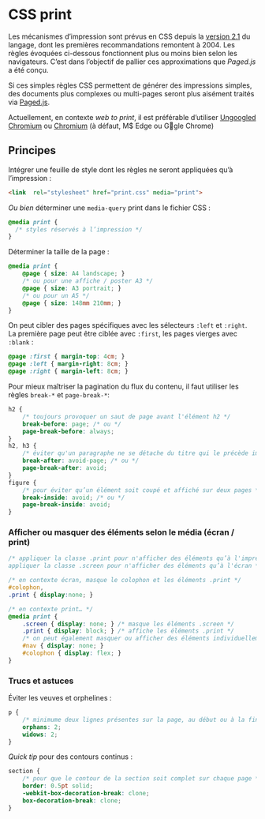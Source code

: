 # CSS print

Les mécanismes d’impression sont prévus en CSS depuis la [version 2.1](https://www.w3.org/TR/CSS2/page.html) du langage, dont les premières recommandations remontent à 2004.
Les règles évoquées ci-dessous fonctionnent plus ou moins bien selon les navigateurs. C’est dans l’objectif de pallier ces approximations que _Paged.js_ a été conçu.

Si ces simples règles CSS permettent de générer des impressions simples, des documents plus complexes ou multi-pages seront plus aisément traités via [Paged.js](../pagedjs).

Actuellement, en contexte *web to print*, il est préférable d’utiliser [Ungoogled Chromium](https://github.com/Eloston/ungoogled-chromium#downloads) ou [Chromium](https://download-chromium.appspot.com/) (à défaut, M$ Edge ou G👀gle Chrome)


## Principes

Intégrer une feuille de style dont les règles ne seront appliquées qu’à l’impression :
```html
<link  rel="stylesheet" href="print.css" media="print">
```
*Ou bien* déterminer une `media-query` print dans le fichier CSS :
```css
@media print {
  /* styles réservés à l’impression */
}
```


Déterminer la taille de la page :
```css
@media print {
    @page { size: A4 landscape; }
    /* ou pour une affiche / poster A3 */
    @page { size: A3 portrait; }
    /* ou pour un A5 */
    @page { size: 148mm 210mm; }
}
```

On peut cibler des pages spécifiques avec les sélecteurs `:left` et `:right`. La première page peut être ciblée avec `:first`, les pages vierges avec `:blank` :

```css
@page :first { margin-top: 4cm; }
@page :left { margin-right: 8cm; }
@page :right { margin-left: 8cm; }
```
Pour mieux maîtriser la pagination du flux du contenu, il faut utiliser les règles `break-*` et `page-break-*`:
```css
h2 {
    /* toujours provoquer un saut de page avant l'élément h2 */
    break-before: page; /* ou */
    page-break-before: always;
}
h2, h3 {
    /* éviter qu'un paragraphe ne se détache du titre qui le précède immédiatement. */
    break-after: avoid-page; /* ou */
    page-break-after: avoid;
}
figure {
    /* pour éviter qu’un élément soit coupé et affiché sur deux pages */
    break-inside: avoid; /* ou */
    page-break-inside: avoid;  
}
```

### Afficher ou masquer des éléments selon le média (écran / print)

```css
/* appliquer la classe .print pour n'afficher des éléments qu’à l'impression,
appliquer la classe .screen pour n'afficher des éléments qu’à l'écran */

/* en contexte écran, masque le colophon et les éléments .print */
#colophon,
.print { display:none; }

/* en contexte print… */
@media print {
    .screen { display: none; } /* masque les éléments .screen */
    .print { display: block; } /* affiche les éléments .print */
    /* on peut également masquer ou afficher des éléments individuellement : */
    #nav { display: none; }
    #colophon { display: flex; }
}


```

### Trucs et astuces 

Éviter les veuves et orphelines :
```css
p {
    /* minimume deux lignes présentes sur la page, au début ou à la fin d’un paragraphe */
    orphans: 2;
    widows: 2;
}
```
_Quick tip_ pour des contours continus :
```css
section {
    /* pour que le contour de la section soit complet sur chaque page */
    border: 0.5pt solid;
    -webkit-box-decoration-break: clone;
    box-decoration-break: clone;
}
```
